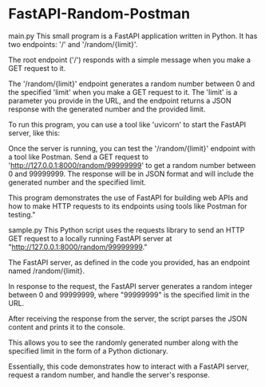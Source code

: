 # FastAPI-Random-Postman

main.py
This small program is a FastAPI application written in Python. It has two endpoints: '/' and '/random/{limit}'.

The root endpoint ('/') responds with a simple message when you make a GET request to it.

The '/random/{limit}' endpoint generates a random number between 0 and the specified 'limit' when you make a GET request to it. The 'limit' is a parameter you provide in the URL, and the endpoint returns a JSON response with the generated number and the provided limit.

To run this program, you can use a tool like 'uvicorn' to start the FastAPI server, like this:

Once the server is running, you can test the '/random/{limit}' endpoint with a tool like Postman. Send a GET request to 'http://127.0.0.1:8000/random/99999999' to get a random number between 0 and 99999999. The response will be in JSON format and will include the generated number and the specified limit.

This program demonstrates the use of FastAPI for building web APIs and how to make HTTP requests to its endpoints using tools like Postman for testing."


sample.py
This Python script uses the requests library to send an HTTP GET request to a locally running FastAPI server at "http://127.0.0.1:8000/random/99999999."

The FastAPI server, as defined in the code you provided, has an endpoint named /random/{limit}. 

In response to the request, the FastAPI server generates a random integer between 0 and 99999999, where "99999999" is the specified limit in the URL. 

After receiving the response from the server, the script parses the JSON content and prints it to the console. 

This allows you to see the randomly generated number along with the specified limit in the form of a Python dictionary.

Essentially, this code demonstrates how to interact with a FastAPI server, request a random number, and handle the server's response.
